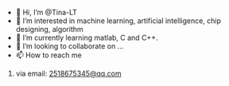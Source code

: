 - 👋 Hi, I’m @Tina-LT
- 👀 I’m interested in machine learning, artificial intelligence, chip designing, algorithm
- 🌱 I’m currently learning matlab, C and C++.
- 💞️ I’m looking to collaborate on ...
- 📫 How to reach me 
1. via email: 2518675345@qq.com

<!---
Tina-LT/Tina-LT is a ✨ special ✨ repository because its `README.md` (this file) appears on your GitHub profile.
You can click the Preview link to take a look at your changes.
--->
